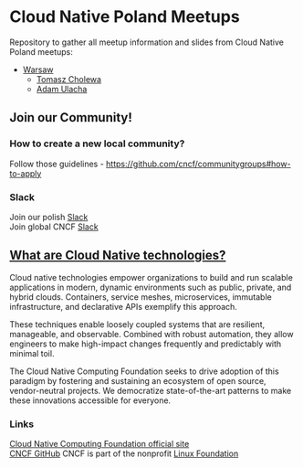 # Cloud Native Poland Meetups

Repository to gather all meetup information and slides from Cloud Native Poland meetups:
- [Warsaw](https://github.com/cloud-native-poland/meetups/tree/master/warsaw)
  - [Tomasz Cholewa](https://www.linkedin.com/in/tomaszcholewa/)
  - [Adam Ulacha](https://www.linkedin.com/in/adam-ulacha-3b96a75/)
  
## Join our Community!

### How to create a new local community?
Follow those guidelines - https://github.com/cncf/communitygroups#how-to-apply

### Slack
Join our polish [Slack](https://join.slack.com/t/cloudnativepoland/shared_invite/zt-h4uhegj8-_ZXxWecn9L8Pgil4wWOjKg)<br>
Join global CNCF [Slack](https://join.slack.com/t/cloud-native/shared_invite/zt-fyy3b8up-qHeDNVqbz1j8HDY6g1cY4w)

## [What are Cloud Native technologies?](https://github.com/cncf/toc/blob/master/DEFINITION.md)
Cloud native technologies empower organizations to build and run scalable applications in modern, dynamic environments such as public, private, and hybrid clouds. Containers, service meshes, microservices, immutable infrastructure, and declarative APIs exemplify this approach.

These techniques enable loosely coupled systems that are resilient, manageable, and observable. Combined with robust automation, they allow engineers to make high-impact changes frequently and predictably with minimal toil.

The Cloud Native Computing Foundation seeks to drive adoption of this paradigm by fostering and sustaining an ecosystem of open source, vendor-neutral projects. We democratize state-of-the-art patterns to make these innovations accessible for everyone.

### Links
[Cloud Native Computing Foundation official site](https://www.cncf.io/)<br>
[CNCF GitHub](https://github.com/cncf)
CNCF is part of the nonprofit [Linux Foundation](https://www.linuxfoundation.org/)
